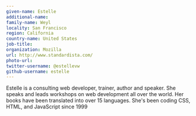 ```yaml
---
given-name: Estelle	
additional-name: 
family-name: Weyl
locality: San Francisco
region: California
country-name: United States
job-title: 
organization: Mozilla
url: http://www.standardista.com/
photo-url: 
twitter-username: @estellevw 
github-username: estelle
---
```

Estelle is a consulting web developer, trainer, author and speaker. She speaks and leads workshops on web development all over the world. Her books have been translated into over 15 languages. She's been coding CSS, HTML, and JavaScript since 1999
